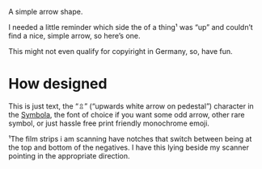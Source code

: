 A simple arrow shape.

I needed a little reminder which side the of a thing¹ was “up” and couldn’t find a nice, simple arrow, so here’s one.

This might not even qualify for copyiright in Germany, so, have fun.

# How designed

This is just text, the “⇫” (“upwards white arrow on pedestal”) character in the [Symbola](https://fontlibrary.org/de/font/symbola), the font of choice if you want some odd arrow, other rare symbol, or just hassle free print friendly monochrome emoji.


¹The film strips i am scanning have notches that switch between being at the top and bottom of the negatives. I have this lying beside my scanner pointing in the appropriate direction.
